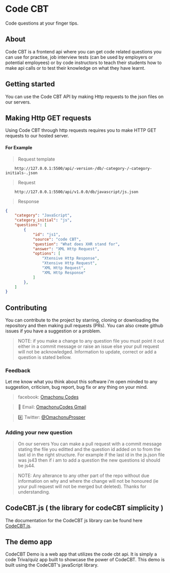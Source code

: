 # Code CBT
Code questions at your finger tips.

## About
Code CBT is a frontend api where you can get code related questions you can use for practise, job interview tests (can be used by employers or potential employees) or by code instructors to teach their students how to make api calls or to test their knowledge on what they have learnt.

## Getting started
You can use the Code CBT API by making Http requests to the json files on our servers.

## Making Http GET requests
Using Code CBT through http requests requires you to make HTTP GET requests to our hosted server.

#### For Example

> Request template
```
    http://127.0.0.1:5500/api/-version-/db/-category-/-category-initials-.json
```

> Request
```
    http://127.0.0.1:5500/api/v1.0.0/db/javascript/js.json
```

> Response
```json
{
    "category": "JavaScript",
    "category_initial": "js",
    "questions": [
        {
            "id": "js1",
            "source": "code CBT",
            "question": "What does XHR stand for",
            "answer": "XML Http Request",
            "options": [
                "Xtensive Http Response",
                "Xtensive Http Request",
                "XML Http Request",
                "XML Http Response"
            ]
        },
    ]
} 
```

## Contributing 
You can contribute to the project by starring, cloning or downloading the repository and then making pull requests (PRs). You can also create github issues if you have a suggestion or a problem. 

> NOTE: if you make a change to any question file you must point it out either in a commit  message or raise an issue else your pull request will not be acknowledged. Information to update, correct or add a question is stated bellow.

### Feedback 
Let me know what you think about this software i'm open minded to any suggestion, criticism, bug report, bug fix or any thing on your mind.

> facebook: [Omachonu Codes](https://web.facebook.com/search/top/?q=omachonu%20codes&opensearch=1&_rdc=1&_rdr)

> :email: Email: [OmachonuCodes Gmail](https://OmachonuCodes@gmail.com)

> :hash: Twitter: [@OmachonuProsper](https://twitter.com/OmachonuProsper)

### Adding your new question 
>On our servers
You can make a pull request with a commit message stating the file you editted and the question id added on to from the last id in the right structure. For example if the last id in the js.json file was js43 then if i am to add a question the new questions id should be js44.

> NOTE: Any alterance to any other part of the repo without due information on why and where the change will not be honoured (ie your pull request will not be merged but deleted). Thanks for understanding.

## CodeCBT.js ( the library for codeCBT simplicity )
The documentation for the CodeCBT js library can be found here
[CodeCBT.js]().

## The demo app
CodeCBT Demo is a web app that utilizes the code cbt api.
It is simply a code Triva/quiz app built to showcase the power of CodeCBT. This demo is built using the CodeCBT's javaScript library.

